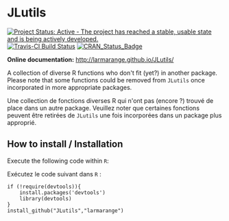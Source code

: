 JLutils
=======

[![Project Status: Active - The project has reached a stable, usable state and is being actively developed.](http://www.repostatus.org/badges/0.1.0/active.svg)](http://www.repostatus.org/#active) 
[![Travis-CI Build Status](https://travis-ci.org/larmarange/JLutils.svg?branch=master)](https://travis-ci.org/larmarange/JLutils)
[![CRAN_Status_Badge](http://www.r-pkg.org/badges/version/JLutils)](https://cran.r-project.org/package=JLutils)


**Online documentation:** <http://larmarange.github.io/JLutils/>

A collection of diverse R functions who don't fit (yet?) in another package. Please note that some functions could be removed from `JLutils` once incorporated in more appropriate packages.

Une collection de fonctions diverses R qui n'ont pas (encore ?) trouvé de place dans un autre package. Veuillez noter que certaines fonctions peuvent être retirées de `JLutils` une fois incorporées dans un package plus approprié.

How to install / Installation 
--------------

Execute the following code within `R`:

Exécutez le code suivant dans `R` :

```
if (!require(devtools)){
	install.packages('devtools')
	library(devtools)
}
install_github("JLutils","larmarange")
```
